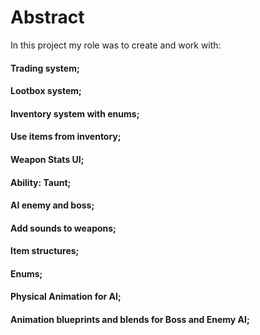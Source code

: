 # Abstract
In this project my role was to create and work with:
#### Trading system;
#### Lootbox system;
#### Inventory system with enums;
#### Use items from inventory;
#### Weapon Stats UI;
#### Ability: Taunt;
#### AI enemy and boss;
#### Add sounds to weapons;
#### Item structures;
#### Enums;
#### Physical Animation for AI;
#### Animation blueprints and blends for Boss and Enemy AI;
